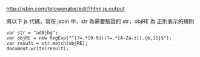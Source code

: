 http://jsbin.com/telowonabe/edit?html,js,output

將以下 js 代碼，寫在 jsbin 中，str 為需要驗證的 str，objRE 為 正則表示的規則

```
var str = "ad0jhg";
var objRE = new RegExp("^(?=.*[0-9])(?=.*[A-Za-z]).{6,15}$");
var result = str.match(objRE);
document.write(result);
```